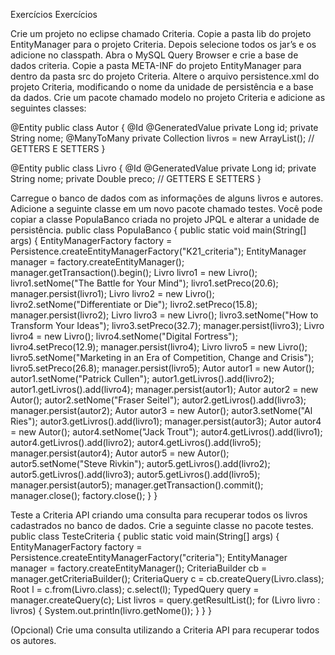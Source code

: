 Exercícios
Exercícios

Crie um projeto no eclipse chamado Criteria. Copie a pasta lib do projeto EntityManager para o projeto Criteria. Depois selecione todos os jar’s e os adicione no classpath.
Abra o MySQL Query Browser e crie a base de dados criteria.
Copie a pasta META-INF do projeto EntityManager para dentro da pasta src do projeto Criteria. Altere o arquivo persistence.xml do projeto Criteria, modificando o nome da unidade de persistência e a base da dados.
Crie um pacote chamado modelo no projeto Criteria e adicione as seguintes classes:

@Entity
public class Autor {
@Id @GeneratedValue
private Long id;
private String nome;
@ManyToMany
private Collection<Livro> livros = new ArrayList<Livro>();
// GETTERS E SETTERS
}

@Entity
public class Livro {
@Id @GeneratedValue
private Long id;
private String nome;
private Double preco;
// GETTERS E SETTERS
}

Carregue o banco de dados com as informações de alguns livros e autores. Adicione a seguinte classe em um novo pacote chamado testes. Você pode copiar a classe PopulaBanco criada no projeto JPQL e alterar a unidade de persistência.
public class PopulaBanco {
public static void main(String[] args) {
EntityManagerFactory factory = 
Persistence.createEntityManagerFactory("K21_criteria");
EntityManager manager = factory.createEntityManager();
manager.getTransaction().begin();
Livro livro1 = new Livro();
livro1.setNome("The Battle for Your Mind");
livro1.setPreco(20.6);
manager.persist(livro1);
Livro livro2 = new Livro();
livro2.setNome("Differentiate or Die");
livro2.setPreco(15.8);
manager.persist(livro2);
Livro livro3 = new Livro();
livro3.setNome("How to Transform Your Ideas");
livro3.setPreco(32.7);
manager.persist(livro3);
Livro livro4 = new Livro();
livro4.setNome("Digital Fortress");
livro4.setPreco(12.9);
manager.persist(livro4);
Livro livro5 = new Livro();
livro5.setNome("Marketing in an Era of Competition, Change and Crisis");
livro5.setPreco(26.8);
manager.persist(livro5);
Autor autor1 = new Autor();
autor1.setNome("Patrick Cullen");
autor1.getLivros().add(livro2);
autor1.getLivros().add(livro4);
manager.persist(autor1);
Autor autor2 = new Autor();
autor2.setNome("Fraser Seitel");
autor2.getLivros().add(livro3);
manager.persist(autor2);
Autor autor3 = new Autor();
autor3.setNome("Al Ries");
autor3.getLivros().add(livro1);
manager.persist(autor3);
Autor autor4 = new Autor();
autor4.setNome("Jack Trout");
autor4.getLivros().add(livro1);
autor4.getLivros().add(livro2);
autor4.getLivros().add(livro5);
manager.persist(autor4);
Autor autor5 = new Autor();
autor5.setNome("Steve Rivkin");
autor5.getLivros().add(livro2);
autor5.getLivros().add(livro3);
autor5.getLivros().add(livro5);
manager.persist(autor5);
manager.getTransaction().commit();
manager.close();
factory.close();
}
}

Teste a Criteria API criando uma consulta para recuperar todos os livros cadastrados no banco de dados. Crie a seguinte classe no pacote testes.
public class TesteCriteria {
public static void main(String[] args) {
EntityManagerFactory factory = 
Persistence.createEntityManagerFactory("criteria");
EntityManager manager = factory.createEntityManager();
CriteriaBuilder cb = manager.getCriteriaBuilder();
CriteriaQuery<Livro> c = cb.createQuery(Livro.class);
Root<Livro> l = c.from(Livro.class);
c.select(l);
TypedQuery<Livro> query = manager.createQuery(c);
List<Livro> livros = query.getResultList();
for (Livro livro : livros) {
System.out.println(livro.getNome());
}
}
}

(Opcional) Crie uma consulta utilizando a Criteria API para recuperar todos os autores.
